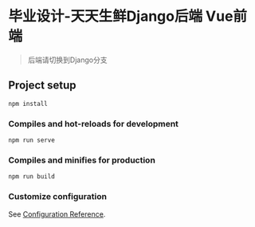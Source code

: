 # 毕业设计-天天生鲜Django后端 Vue前端

>后端请切换到Django分支
## Project setup
```
npm install
```

### Compiles and hot-reloads for development
```
npm run serve
```

### Compiles and minifies for production
```
npm run build
```

### Customize configuration
See [Configuration Reference](https://cli.vuejs.org/config/).
